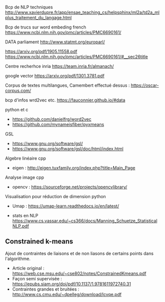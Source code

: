 Bcp de NLP techniques
http://www.xavierdupre.fr/app/ensae_teaching_cs/helpsphinx/ml2a/td2a_mlplus_traitement_du_langage.html

Bcp de trucs sur word embeding french
https://www.ncbi.nlm.nih.gov/pmc/articles/PMC6690161/

DATA parliament
http://www.statmt.org/europarl/

https://arxiv.org/pdf/1905.11558.pdf
https://www.ncbi.nlm.nih.gov/pmc/articles/PMC6690161/#__sec26title

Centre recherhce inria
https://team.inria.fr/almanach/

google vector
https://arxiv.org/pdf/1301.3781.pdf

Corpus de textes multilangues, Camembert effectué dessus :
https://oscar-corpus.com/

bcp d'infos wrd2vec etc.
https://fauconnier.github.io/#data


python et c
* https://github.com/danielfrg/word2vec
* https://github.com/mynameisfiber/pyxmeans

GSL
* https://www.gnu.org/software/gsl/
* https://www.gnu.org/software/gsl/doc/html/index.html

Algebre linéaire cpp
* eigen : http://eigen.tuxfamily.org/index.php?title=Main_Page

Analyse image cpp
* opencv : https://sourceforge.net/projects/opencvlibrary/

Visualisation pour réduction de dimension python
* Umap : https://umap-learn.readthedocs.io/en/latest/

* stats en NLP
https://www.cs.vassar.edu/~cs366/docs/Manning_Schuetze_StatisticalNLP.pdf

## Constrained k-means
Ajout de contraintes de liaisons et de non liasons de certains points dans l'algorithme.
* Article original : https://web.cse.msu.edu/~cse802/notes/ConstrainedKmeans.pdf
* Façon semi supervisée : https://epubs.siam.org/doi/pdf/10.1137/1.9781611972740.31
* Contraintes grandes et bruitées : http://www.cs.cmu.edu/~dpelleg/download/lcvqe.pdf
